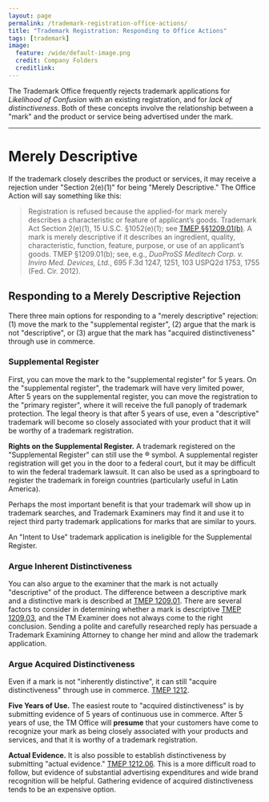```yaml
---
layout: page
permalink: /trademark-registration-office-actions/
title: "Trademark Registration: Responding to Office Actions"
tags: [trademark]
image:
  feature: /wide/default-image.png
  credit: Company Folders
  creditlink:  
---
```


<p class="big-text"></p>


The Trademark Office frequently rejects trademark applications for _Likelihood of Confusion_ with an existing registration, and for _lack of distinctiveness_. Both of these concepts involve the relationship between a "mark" and the product or service being advertised under the mark.

- - - 

# Merely Descriptive

If the trademark closely describes the product or services, it may receive a rejection under "Section 2(e)(1)" for being "Merely Descriptive." The Office Action will say something like this: 

 > Registration is refused because the applied-for mark merely describes a characteristic or feature of applicant’s goods. Trademark Act Section 2(e)(1), 15 U.S.C. §1052(e)(1); see [TMEP §§1209.01(b)](/tmep/tmep-1200.html#TMEP-1200d1e6980). 
 > A mark is merely descriptive if it describes an ingredient, quality, characteristic, function, feature, purpose, or use of an applicant’s goods. TMEP §1209.01(b); see, e.g., *DuoProSS Meditech Corp. v. Inviro Med. Devices, Ltd.*, 695 F.3d 1247, 1251, 103 USPQ2d 1753, 1755 (Fed. Cir. 2012).

## Responding to a Merely Descriptive Rejection 

There three main options for responding to a "merely descriptive" rejection: (1) move the mark to the "supplemental register", (2) argue that the mark is not "descriptive", or (3) argue that the mark has "acquired distinctiveness" through use in commerce.

### Supplemental Register

First, you can move the mark to the "supplemental register" for 5 years. On the "supplemental register", the trademark will have very limited power,  After 5 years on the supplemental register, you can move the registration to the "primary register", where it will receive the full panoply of trademark protection.  The legal theory is that after 5 years of use, even a "descriptive" trademark will become so closely associated with your product that it will be worthy of a trademark registration. 

**Rights on the Supplemental Register.** A trademark registered on the "Supplemental Register" can still use the ® symbol. A supplemental register registration will get you in the door to a federal court, but it may be difficult to win the federal trademark lawsuit.  It can also be used as a springboard to register the trademark in foreign countries (particularly useful in Latin America). 

Perhaps the most important benefit is that your trademark will show up in trademark searches, and Trademark Examiners may find it and use it to reject third party trademark applications for marks that are similar to yours. 

An "Intent to Use" trademark application is ineligible for the Supplemental Register. 

### Argue Inherent Distinctiveness

You can also argue to the examiner that the mark is not actually "descriptive" of the product. The difference between a descriptive mark and a distinctive mark is described at [TMEP 1209.01](/tmep/tmep-1200.html#TMEP-1200d1e6993). There are several factors to consider in determining whether a mark is descriptive [TMEP 1209.03](/tmep/tmep-1200.html#TMEP-1200d1e7558), and the TM Examiner does not always come to the right conclusion. Sending a polite and carefully researched reply has persuade a Trademark Examining Attorney to change her mind and allow the trademark application. 

### Argue Acquired Distinctiveness

Even if a mark is not "inherently distinctive", it can still "acquire distinctiveness" through use in commerce. [TMEP 1212](/tmep/tmep-1200.html#TMEP-1200d1e10316). 

**Five Years of Use.** The easiest route to "acquired distinctiveness" is by submitting evidence of 5 years of continuous use in commerce. After 5 years of use, the TM Office will **presume** that your customers have come to recognize your mark as being closely associated with your products and services, and that it is worthy of a trademark registration. 

**Actual Evidence.** It is also possible to establish distinctiveness by submitting "actual evidence." [TMEP 1212.06](/tmep/tmep-1200.html#TMEP-1200d1e11238/). This is a more difficult road to follow, but evidence of substantial advertising expenditures and wide brand recognition will be helpful. Gathering evidence of acquired distinctiveness tends to be an expensive option. 
 







